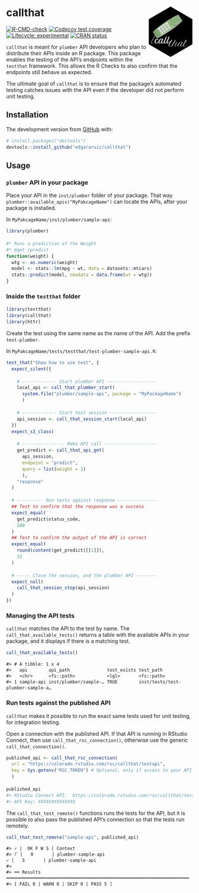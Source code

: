 
<!-- README.md is generated from README.Rmd. Please edit that file -->

# callthat <img src='man/figures/logo.png' align="right" height="138" />

<!-- badges: start -->

[![R-CMD-check](https://github.com/edgararuiz/callthat/workflows/R-CMD-check/badge.svg)](https://github.com/edgararuiz/callthat/actions)
[![Codecov test
coverage](https://codecov.io/gh/edgararuiz/callthat/branch/master/graph/badge.svg)](https://codecov.io/gh/edgararuiz/callthat?branch=master)
[![Lifecycle:
experimental](https://img.shields.io/badge/lifecycle-experimental-orange.svg)](https://lifecycle.r-lib.org/articles/stages.html#experimental)
[![CRAN
status](https://www.r-pkg.org/badges/version/callthat)](https://CRAN.R-project.org/package=callthat)
<!-- badges: end -->

`callthat` is meant for `plumber` API developers who plan to distribute
their APIs inside an R package. This package enables the testing of the
API’s endpoints within the `testthat` framework. This allows the R
Checks to also confirm that the endpoints still behave as expected.

The ultimate goal of `callthat` is to ensure that the package’s
automated testing catches issues with the API even if the developer did
not perform unit testing.

## Installation

The development version from [GitHub](https://github.com/) with:

``` r
# install.packages("devtools")
devtools::install_github("edgararuiz/callthat")
```

## Usage

### `plumber` API in your package

Place your API in the `inst/plumber` folder of your package. That way
`plumber::available_apis("MyPakcageName")` can locate the APIs, after
your package is installed.

In `MyPakcageName/inst/plumber/sample-api`:

``` r
library(plumber)

#* Runs a prediction of the Weight
#* @get /predict
function(weight) {
  wtg <- as.numeric(weight)
  model <- stats::lm(mpg ~ wt, data = datasets::mtcars)
  stats::predict(model, newdata = data.frame(wt = wtg))
}
```

### Inside the `testthat` folder

``` r
library(testthat)
library(callthat)
library(httr)
```

Create the test using the same name as the name of the API. Add the
prefix `test-plumber`.

In `MyPakcageName/tests/testthat/test-plumber-sample-api.R`:

``` r
test_that("Show how to use test", {
  expect_silent({
    
    # ------------- Start plumber API ------------------- 
    local_api <- call_that_plumber_start(
      system.file("plumber/sample-api", package = "MyPackageName")
      )
    
    # ------------- Start test session ------------------ 
    api_session <- call_that_session_start(local_api)
  })
  expect_s3_class(
    
    # ---------------- Make API call --------------------
    get_predict <- call_that_api_get(
      api_session, 
      endpoint = "predict", 
      query = list(weight = 1)
      ),
    "response"
  )
  
  # ---------- Run tests against response ---------------
  ## Test to confirm that the response was a success
  expect_equal(
    get_predict$status_code,
    200
  )
  ## Test to confirm the output of the API is correct
  expect_equal(
    round(content(get_predict)[[1]]),
    32
  )
  
  # ----- Close the session, and the plumber API --------
  expect_null(
    call_that_session_stop(api_session)
  )
})
```

### Managing the API tests

`callthat` matches the API to the test by name. The
`call_that_available_tests()` returns a table with the available APIs in
your package, and it displays if there is a matching test.

``` r
call_that_available_tests()
```

    #> # A tibble: 1 x 4
    #>   api        api_path              test_exists test_path                        
    #>   <chr>      <fs::path>            <lgl>       <fs::path>                       
    #> 1 sample-api inst/plumber/sample-… TRUE        inst/tests/test-plumber-sample-a…

### Run tests against the published API

`callthat` makes it possible to run the exact same tests used for unit
testing, for integration testing.

Open a connection with the published API. If that API is running in
RStudio Connect, then use `call_that_rsc_connection()`, otherwise use
the generic `call_that_connection()`.

``` r
published_api <- call_that_rsc_connection(
  url = "https://colorado.rstudio.com/rsc/callthat/testapi",
  key = Sys.getenv("RSC_TOKEN") # Optional, only if access to your API is restricted
  )

published_api
#> RStudio Connect API:  https://colorado.rstudio.com/rsc/callthat/testapi
#> API Key: XXXXXXXXXXXXXX
```

The `call_that_test_remote()` functions runs the tests for the API, but
it is possible to also pass the published API’s connection so that the
tests run remotely.

``` r
call_that_test_remote("sample-api", published_api)
```

    #> ✓ |  OK F W S | Context
    #> ⠏ |   0       | plumber-sample-api                                              ✓ |   5       | plumber-sample-api
    #> 
    #> ══ Results ═════════════════════════════════════════════════════════════════════
    #> [ FAIL 0 | WARN 0 | SKIP 0 | PASS 5 ]
